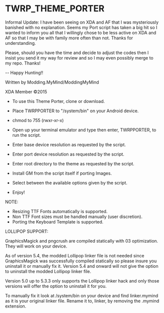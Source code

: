 TWRP_THEME_PORTER
==================

Informal Update: I have been seeing on XDA and AF that I was mysteriously banished with no explanation. Seems my Port script has taken a big hit so I wanted to inform you all that I willingly chose to be less active on XDA and AF so that I may be with family more often than not. Thanks for understanding.

Please, should you have the time and decide to adjust the codes then I insist you send it my way for review and so I may even possibly merge to my repo. Thanks!

-- Happy Hunting!!

Written by Modding.MyMind/ModdingMyMind

XDA Member ©2015


- To use this Theme Porter, clone or download.

- Place TWRPPORTER to "/system/bin" on your Android device.

- chmod to 755 (rwxr-xr-x)

- Open up your terminal emulator and type then enter, TWRPPORTER, to run the script.

- Enter base device resolution as requested by the script.

- Enter port device resolution as requested by the script.

- Enter root directory to the theme as requested by the script.

- Install GM from the script itself if porting Images.

- Select between the available options given by the script.

- Enjoy!

NOTE: 

- Resizing TTF Fonts automatically is supported.
- Non TTF Font sizes must be handled manually (user discretion). 
- Porting the Keyboard Template is supported.


LOLLIPOP SUPPORT:

GraphicsMagick and pngcrush are compiled statically with 03 optimization. They will work on your device.

As of version 5.4, the modded Lollipop linker file is not needed since GraphicsMagick was successfully compiled statically so please insure you uninstall it or manually fix it. Version 5.4 and onward will not give the option to uninstall the modded Lollipop linker file.

Version 5.0 up to 5.3.3 only supports the Lollipop linker hack and only those versions will offer the option to uninstall it for you.

To manually fix it look at /system/bin on your device and find linker.mymind as it is your original linker file. Rename it to, linker, by removing the .mymind extension.
